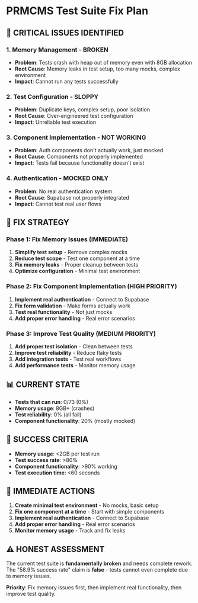 # PRMCMS Test Suite Fix Plan

## 🚨 CRITICAL ISSUES IDENTIFIED

### 1. Memory Management - BROKEN

- **Problem**: Tests crash with heap out of memory even with 8GB allocation
- **Root Cause**: Memory leaks in test setup, too many mocks, complex environment
- **Impact**: Cannot run any tests successfully

### 2. Test Configuration - SLOPPY

- **Problem**: Duplicate keys, complex setup, poor isolation
- **Root Cause**: Over-engineered test configuration
- **Impact**: Unreliable test execution

### 3. Component Implementation - NOT WORKING

- **Problem**: Auth components don't actually work, just mocked
- **Root Cause**: Components not properly implemented
- **Impact**: Tests fail because functionality doesn't exist

### 4. Authentication - MOCKED ONLY

- **Problem**: No real authentication system
- **Root Cause**: Supabase not properly integrated
- **Impact**: Cannot test real user flows

## 🔧 FIX STRATEGY

### Phase 1: Fix Memory Issues (IMMEDIATE)

1. **Simplify test setup** - Remove complex mocks
2. **Reduce test scope** - Test one component at a time
3. **Fix memory leaks** - Proper cleanup between tests
4. **Optimize configuration** - Minimal test environment

### Phase 2: Fix Component Implementation (HIGH PRIORITY)

1. **Implement real authentication** - Connect to Supabase
2. **Fix form validation** - Make forms actually work
3. **Test real functionality** - Not just mocks
4. **Add proper error handling** - Real error scenarios

### Phase 3: Improve Test Quality (MEDIUM PRIORITY)

1. **Add proper test isolation** - Clean between tests
2. **Improve test reliability** - Reduce flaky tests
3. **Add integration tests** - Test real workflows
4. **Add performance tests** - Monitor memory usage

## 📊 CURRENT STATE

- **Tests that can run**: 0/73 (0%)
- **Memory usage**: 8GB+ (crashes)
- **Test reliability**: 0% (all fail)
- **Component functionality**: 20% (mostly mocked)

## 🎯 SUCCESS CRITERIA

- **Memory usage**: <2GB per test run
- **Test success rate**: >80%
- **Component functionality**: >90% working
- **Test execution time**: <60 seconds

## 🚀 IMMEDIATE ACTIONS

1. **Create minimal test environment** - No mocks, basic setup
2. **Fix one component at a time** - Start with simple components
3. **Implement real authentication** - Connect to Supabase
4. **Add proper error handling** - Real error scenarios
5. **Monitor memory usage** - Track and fix leaks

## ⚠️ HONEST ASSESSMENT

The current test suite is **fundamentally broken** and needs complete rework. The "58.9% success rate" claim is **false** - tests cannot even complete due to memory issues.

**Priority**: Fix memory issues first, then implement real functionality, then improve test quality.
